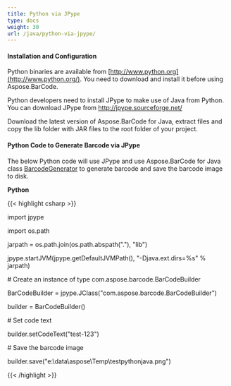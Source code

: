 ```yaml
---
title: Python via JPype
type: docs
weight: 30
url: /java/python-via-jpype/
---
```


#### **Installation and Configuration**
Python binaries are available from [http://www.python.org](http://www.python.org/). You need to download and install it before using Aspose.BarCode.

Python developers need to install JPype to make use of Java from Python. You can download JPype from <http://jpype.sourceforge.net/>

Download the latest version of Aspose.BarCode for Java, extract files and copy the lib folder with JAR files to the root folder of your project. 
#### **Python Code to Generate Barcode via JPype**
The below Python code will use JPype and use Aspose.BarCode for Java class [BarcodeGenerator]() to generate barcode and save the barcode image to disk.

**Python**

{{< highlight csharp >}}

 import jpype

import os.path



jarpath = os.path.join(os.path.abspath("."), "lib")



jpype.startJVM(jpype.getDefaultJVMPath(), "-Djava.ext.dirs=%s" % jarpath)



\# Create an instance of type com.aspose.barcode.BarCodeBuilder 

BarCodeBuilder = jpype.JClass("com.aspose.barcode.BarCodeBuilder")

builder = BarCodeBuilder()

\# Set code text

builder.setCodeText("test-123")



\# Save the barcode image

builder.save("e:\\data\\aspose\\Temp\\testpythonjava.png")

{{< /highlight >}}
